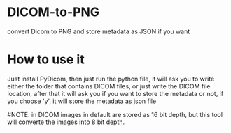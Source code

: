 # DICOM-to-PNG
convert Dicom to PNG and store metadata as JSON if you want

# How to use it
Just install PyDicom,
then just run the python file,
it will ask you to write either the folder that contains DICOM files,
or just write the DICOM file location,
after that it will ask you if you want to store the metadata or not,
if you choose 'y', it will store the metadata as json file

#NOTE: in DICOM images in default are stored as 16 bit depth, but this tool will converte the images into 8 bit depth.
